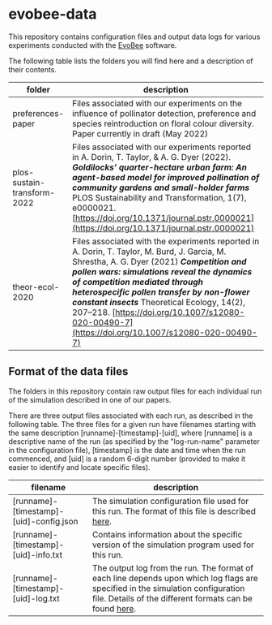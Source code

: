 # evobee-data

This repository contains configuration files and output data logs for various experiments conducted with the [EvoBee](https://github.com/tim-taylor/evobee) software.

The following table lists the folders you will find here and a description of their contents.

| folder | description |
| ------ | ----------- |
| preferences-paper | Files associated with our experiments on the influence of pollinator detection, preference and species reintroduction on floral colour diversity. Paper currently in draft (May 2022)|
| plos-sustain-transform-2022 | Files associated with our experiments reported in A. Dorin, T. Taylor, & A. G. Dyer (2022). ***Goldilocks’ quarter-hectare urban farm: An agent-based model for improved pollination of community gardens and small-holder farms*** PLOS Sustainability and Transformation, 1(7), e0000021. [https://doi.org/10.1371/journal.pstr.0000021](https://doi.org/10.1371/journal.pstr.0000021)|
| theor-ecol-2020 | Files associated with the experiments reported in A. Dorin, T. Taylor, M. Burd, J. Garcia, M. Shrestha, A. G. Dyer (2021) ***Competition and pollen wars: simulations reveal the dynamics of competition mediated through heterospecific pollen transfer by non-flower constant insects*** Theoretical Ecology, 14(2), 207–218. [https://doi.org/10.1007/s12080-020-00490-7](https://doi.org/10.1007/s12080-020-00490-7)|

## Format of the data files

The folders in this repository contain raw output files for each individual run of the
simulation described in one of our papers.

There are three output files associated with each run, as described in the following table. The three files for a given run have filenames starting with the same description [runname]-[timestamp]-[uid], where [runname] is a descriptive name of the run (as specified by the "log-run-name" parameter in the configuration file), [timestamp] is the date and time when the run commenced, and [uid] is a random 6-digit number (provided to make it easier to identify and locate specific files).

| filename | description |
| -------- | ----------- |
|[runname]-[timestamp]-[uid]-config.json|The simulation configuration file used for this run. The format of this file is described [here](https://tim-taylor.github.io/evobee/evobee-config.html).|
|[runname]-[timestamp]-[uid]-info.txt|Contains information about the specific version of the simulation program used for this run.|
|[runname]-[timestamp]-[uid]-log.txt|The output log from the run. The format of each line depends upon which log flags are specified in the simulation configuration file. Details of the different formats can be found [here](https://tim-taylor.github.io/evobee/evobee-log-files.html).|
<!--stackedit_data:
eyJoaXN0b3J5IjpbNjI4MTUzMDQ5LC0xMzk0MjgwNjU3XX0=
-->